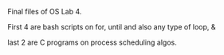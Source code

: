 Final files of OS Lab 4. 

First 4 are bash scripts on for, until and also any type of loop, &

last 2 are C programs on process scheduling algos.
